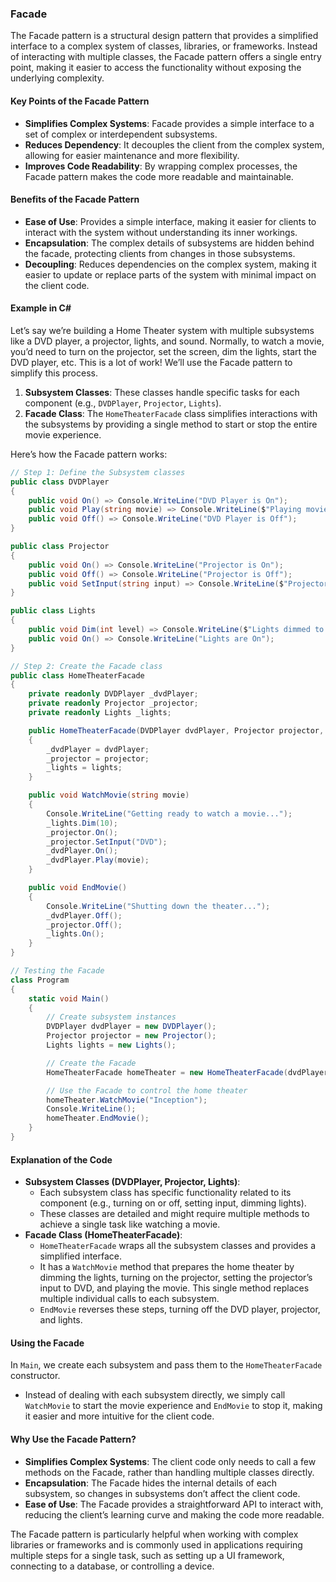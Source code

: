 ### Facade

The Facade pattern is a structural design pattern that provides a simplified interface to a complex system of classes, libraries, or frameworks. Instead of interacting with multiple classes, the Facade pattern offers a single entry point, making it easier to access the functionality without exposing the underlying complexity.

#### Key Points of the Facade Pattern

- **Simplifies Complex Systems**: Facade provides a simple interface to a set of complex or interdependent subsystems.
- **Reduces Dependency**: It decouples the client from the complex system, allowing for easier maintenance and more flexibility.
- **Improves Code Readability**: By wrapping complex processes, the Facade pattern makes the code more readable and maintainable.

#### Benefits of the Facade Pattern

- **Ease of Use**: Provides a simple interface, making it easier for clients to interact with the system without understanding its inner workings.
- **Encapsulation**: The complex details of subsystems are hidden behind the facade, protecting clients from changes in those subsystems.
- **Decoupling**: Reduces dependencies on the complex system, making it easier to update or replace parts of the system with minimal impact on the client code.

#### Example in C#

Let’s say we’re building a Home Theater system with multiple subsystems like a DVD player, a projector, lights, and sound. Normally, to watch a movie, you’d need to turn on the projector, set the screen, dim the lights, start the DVD player, etc. This is a lot of work! We’ll use the Facade pattern to simplify this process.

1. **Subsystem Classes**: These classes handle specific tasks for each component (e.g., `DVDPlayer`, `Projector`, `Lights`).
2. **Facade Class**: The `HomeTheaterFacade` class simplifies interactions with the subsystems by providing a single method to start or stop the entire movie experience.

Here’s how the Facade pattern works:

```csharp
// Step 1: Define the Subsystem classes
public class DVDPlayer
{
    public void On() => Console.WriteLine("DVD Player is On");
    public void Play(string movie) => Console.WriteLine($"Playing movie: {movie}");
    public void Off() => Console.WriteLine("DVD Player is Off");
}

public class Projector
{
    public void On() => Console.WriteLine("Projector is On");
    public void Off() => Console.WriteLine("Projector is Off");
    public void SetInput(string input) => Console.WriteLine($"Projector input set to {input}");
}

public class Lights
{
    public void Dim(int level) => Console.WriteLine($"Lights dimmed to {level}%");
    public void On() => Console.WriteLine("Lights are On");
}

// Step 2: Create the Facade class
public class HomeTheaterFacade
{
    private readonly DVDPlayer _dvdPlayer;
    private readonly Projector _projector;
    private readonly Lights _lights;

    public HomeTheaterFacade(DVDPlayer dvdPlayer, Projector projector, Lights lights)
    {
        _dvdPlayer = dvdPlayer;
        _projector = projector;
        _lights = lights;
    }

    public void WatchMovie(string movie)
    {
        Console.WriteLine("Getting ready to watch a movie...");
        _lights.Dim(10);
        _projector.On();
        _projector.SetInput("DVD");
        _dvdPlayer.On();
        _dvdPlayer.Play(movie);
    }

    public void EndMovie()
    {
        Console.WriteLine("Shutting down the theater...");
        _dvdPlayer.Off();
        _projector.Off();
        _lights.On();
    }
}

// Testing the Facade
class Program
{
    static void Main()
    {
        // Create subsystem instances
        DVDPlayer dvdPlayer = new DVDPlayer();
        Projector projector = new Projector();
        Lights lights = new Lights();

        // Create the Facade
        HomeTheaterFacade homeTheater = new HomeTheaterFacade(dvdPlayer, projector, lights);

        // Use the Facade to control the home theater
        homeTheater.WatchMovie("Inception");
        Console.WriteLine();
        homeTheater.EndMovie();
    }
}
```

#### Explanation of the Code

- **Subsystem Classes (DVDPlayer, Projector, Lights)**:
  - Each subsystem class has specific functionality related to its component (e.g., turning on or off, setting input, dimming lights).
  - These classes are detailed and might require multiple methods to achieve a single task like watching a movie.
- **Facade Class (HomeTheaterFacade)**:
  - `HomeTheaterFacade` wraps all the subsystem classes and provides a simplified interface.
  - It has a `WatchMovie` method that prepares the home theater by dimming the lights, turning on the projector, setting the projector’s input to DVD, and playing the movie. This single method replaces multiple individual calls to each subsystem.
  - `EndMovie` reverses these steps, turning off the DVD player, projector, and lights.

#### Using the Facade

In `Main`, we create each subsystem and pass them to the `HomeTheaterFacade` constructor.

- Instead of dealing with each subsystem directly, we simply call `WatchMovie` to start the movie experience and `EndMovie` to stop it, making it easier and more intuitive for the client code.

#### Why Use the Facade Pattern?

- **Simplifies Complex Systems**: The client code only needs to call a few methods on the Facade, rather than handling multiple classes directly.
- **Encapsulation**: The Facade hides the internal details of each subsystem, so changes in subsystems don’t affect the client code.
- **Ease of Use**: The Facade provides a straightforward API to interact with, reducing the client’s learning curve and making the code more readable.

The Facade pattern is particularly helpful when working with complex libraries or frameworks and is commonly used in applications requiring multiple steps for a single task, such as setting up a UI framework, connecting to a database, or controlling a device.
